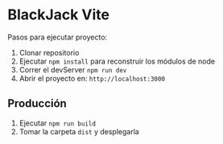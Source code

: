 # BlackJack Vite

Pasos para ejecutar proyecto:

1. Clonar repositorio
2. Ejecutar ```npm install``` para reconstruir los módulos de node
3. Correr el devServer ```npm run dev```
4. Abrir el proyecto en: ```http://localhost:3000```
## Producción
1. Ejecutar ```npm run build```
2. Tomar la carpeta ```dist``` y desplegarla
